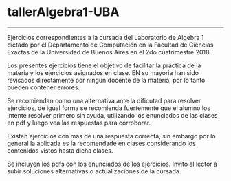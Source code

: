 # tallerAlgebra1-UBA

--------------

Ejercicios correspondientes a la cursada del Laboratorio de Algebra 1 dictado por el Departamento de Computación en la Facultad de Ciencias Exactas de la Universidad de Buenos Aires en el 2do cuatrimestre 2018.

Los presentes ejercicios tiene el objetivo de facilitar la práctica de la materia y los ejercicios asignados en clase. EN su mayoria han sido revisados directamente por ningun docente de la materia, por lo tanto pueden contener errores. 

Se recomiendan como una alternativa ante la dificutad para resolver ejercicios, de igual forma se recomienda fuertemente que el alumno los intente resolver primero sin ayuda, utilizando los enunciados de las clases en pdf y luego vea las respuestas para corroborar.

Existen ejercicios con mas de una respuesta correcta, sin embargo por lo general la aplicada es la recomendade en clases considerando los contenidos vistos hasta dicha clases.

Se incluyen los pdfs con los enunciados de los ejercicios.
Invito al lector a subir soluciones alternativas o actualizaciones de la cursada.
